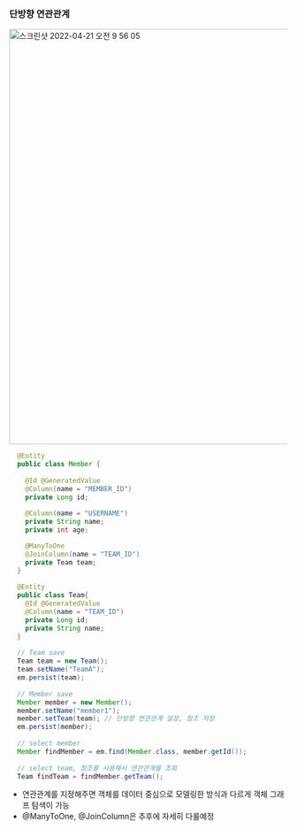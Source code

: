 ### 단방향 연관관계
  
  <img width="751" alt="스크린샷 2022-04-21 오전 9 56 05" src="https://user-images.githubusercontent.com/67041069/164350424-ac2591ca-d743-468d-a119-6d781a01481d.png">
  
  ```java
    @Entity
    public class Member {
    
      @Id @GeneratedValue
      @Column(name = "MEMBER_ID")
      private Long id;
      
      @Column(name = "USERNAME")
      private String name;
      private int age;

      @ManyToOne
      @JoinColumn(name = "TEAM_ID")
      private Team team;
    }
    
    @Entity
    public class Team{
      @Id @GeneratedValue
      @Column(name = "TEAM_ID")
      private Long id;
      private String name;     
    }
    
    // Team save
    Team team = new Team();
    team.setName("TeamA");
    em.persist(team);
    
    // Member save
    Member member = new Member();
    member.setName("member1");
    member.setTeam(team); // 단방향 연관관계 설정, 참조 저장
    em.persist(member);
    
    // select member
    Member findMember = em.find(Member.class, member.getId());
    
    // select team, 참조를 사용해서 연관관계를 조회
    Team findTeam = findMember.getTeam();
  ```
  - 연관관계를 지정해주면 객체를 데이터 중심으로 모델링한 방식과 다르게 객체 그래프 탐색이 가능
  - @ManyToOne, @JoinColumn은 추후에 자세히 다룰예정

